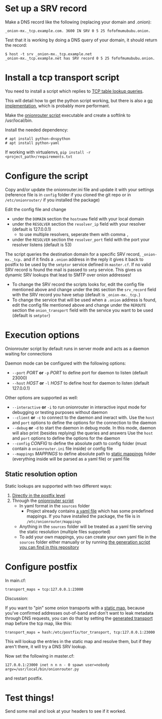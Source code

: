 # Set up a SRV record

Make a DNS record like the following (replacing your domain and .onion):

    _onion-mx._tcp.example.com. 3600 IN SRV 0 5 25 fofofmumububu.onion.

Test that it is working by doing a DNS query of your domain, it should return the record:

    $ host -t srv _onion-mx._tcp.example.net
    _onion-mx._tcp.example.net has SRV record 0 5 25 fofofmumububu.onion.

# Install a tcp transport script

You need to install a script which replies to [TCP table lookup queries](http://www.postfix.org/tcp_table.5.html). 

This will detail how to get the python script working, but there is also
a [go implementation](https://git.autistici.org/ale/postfix-onion-transport), which is probably more performant.

Make the  [onionrouter script](https://raw.githubusercontent.com/ehloonion/onionmx/master/postdns/onionrouter.py) executable and create a softlink to /usr/local/bin.

Install the needed dependency:

    # apt install python-dnspython
    # apt install python-yaml
If working with virtualenvs, `pip install -r <project_path>/requirements.txt`

# Configure the script

Copy and/or update the onionrouter.ini file and update it with your settings
(reference file is in `config` folder if you cloned the git repo
or in `/etc/onionrouter/` if you installed the package)

Edit the config file and change

- under the `DOMAIN` section the `hostname` field with your local domain
- under the `RESOLVER` section the `resolver_ip` field with your resolver (default is 127.0.0.1)
    - to use multiple resolvers, seperate them with comma `,`
- under the `RESOLVER` section the `resolver_port` field with the port
your resolver listens (default is 53)

The script queries the destination domain for a specific SRV record,
`_onion-mx._tcp.` and if it finds a `.onion` address in the reply it
gives it back to postfix to be used by the `smtptor` service defined
in `master.cf`. If no valid SRV record is found the mail is passed
to `smtp` service. This gives us dynamic SRV lookups that lead to SMTP
over onion addresses!

- To change the SRV record the scripts looks for, edit the config file mentioned above and change under the `DNS` section the `srv_record` field with the SRV record you have setup (default is `_onion-mx._tcp.`)
- To change the service that will be used when a `.onion` address is found,  edit the config file mentioned above and change under the `REROUTE` section the `onion_transport` field with the service you want to be used (default is `smtptor`)

# Execution options
Onionrouter script by default runs in server mode and acts as a daemon waiting for connections

Daemon mode can be configured with the following options:

- `--port` *PORT* **or** `-p` *PORT* to define port for daemon
to listen (default 23000)
- `--host` *HOST* **or** `-l` *HOST* to define host for daemon
to listen (default 127.0.0.1)

Other options are supported as well:

- `--interactive` **or** `-i` to run onionrouter in interactive input
mode for debugging or testing purposes without daemon
- `--client` **or** `-c` to connect to the daemon and ineract with.
Use the `host` and `port` options to define the options for the
connection to the daemon
- `--debug` **or** `-d` to start the daemon in debug mode. In this mode,
daemon will also print (besides replying) the queries and answers
Use the `host` and `port` options to define the options for the daemon
- `--config` *CONFIG* to define the absolute path
to config folder (must contain a `onionrouter.ini` file inside) or
config file
- `--mappings` *MAPPINGS* to define absolute path
to [static mappings](#static-resolution-option) folder (everything
inside will be parsed as a yaml file) or yaml file


## Static resolution option

Static lookups are supported with two different ways:

1. [Directly in the postfix level](#configure-postfix)
2. Through the [onionrouter script](postdns/onionrouter.py)
    - In yaml format in the `sources` folder
        - Project already contains [a yaml file](sources/map.yml) which
        has some predefined mappings. If you have installed the package,
         the file is in `/etc/onionrouter/mappings`
    - Anything in the `sources` folder will be treated as a yaml file
    serving the static resolution (multiple files supported)
    - To add your own mappings, you can create your own yaml file in
    the `sources` folder either manually or by running [the generation script you can find
    in this repository](scripts/map2postfix-transport.rb)

# Configure postfix

In main.cf:

    transport_maps = tcp:127.0.0.1:23000

Discussion:

If you want to "pin" some onion transports with a [static map](sources/map.yml), because you've confirmed addresses out-of-band and don't want to leak metadata through DNS requests, you can do that by setting the [generated transport](postfix.md) map before the tcp map, like this:

    transport_maps = hash:/etc/postfix/tor_transport, tcp:127.0.0.1:23000

This will lookup the entries in the static map and resolve them, but if they aren't there, it will try a DNS SRV lookup.

Now set the following in master.cf:

    127.0.0.1:23000 inet n n n - 0 spawn user=nobody argv=/usr/local/bin/onionrouter.py

and restart postfix.

# Test things!

Send some mail and look at your headers to see if it worked.
